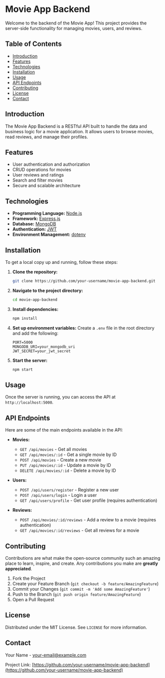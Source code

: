 # Movie App Backend

Welcome to the backend of the Movie App! This project provides the server-side functionality for managing movies, users, and reviews.

## Table of Contents

- [Introduction](#introduction)
- [Features](#features)
- [Technologies](#technologies)
- [Installation](#installation)
- [Usage](#usage)
- [API Endpoints](#api-endpoints)
- [Contributing](#contributing)
- [License](#license)
- [Contact](#contact)

## Introduction

The Movie App Backend is a RESTful API built to handle the data and business logic for a movie application. It allows users to browse movies, read reviews, and manage their profiles.

## Features

- User authentication and authorization
- CRUD operations for movies
- User reviews and ratings
- Search and filter movies
- Secure and scalable architecture

## Technologies

- **Programming Language:** [Node.js](https://nodejs.org/)
- **Framework:** [Express.js](https://expressjs.com/)
- **Database:** [MongoDB](https://www.mongodb.com/)
- **Authentication:** [JWT](https://jwt.io/)
- **Environment Management:** [dotenv](https://www.npmjs.com/package/dotenv)

## Installation

To get a local copy up and running, follow these steps:

1. **Clone the repository:**

   ```sh
   git clone https://github.com/your-username/movie-app-backend.git
   ```

2. **Navigate to the project directory:**

   ```sh
   cd movie-app-backend
   ```

3. **Install dependencies:**

   ```sh
   npm install
   ```

4. **Set up environment variables:**
   Create a `.env` file in the root directory and add the following:

   ```env
   PORT=5000
   MONGODB_URI=your_mongodb_uri
   JWT_SECRET=your_jwt_secret
   ```

5. **Start the server:**
   ```sh
   npm start
   ```

## Usage

Once the server is running, you can access the API at `http://localhost:5000`.

## API Endpoints

Here are some of the main endpoints available in the API:

- **Movies:**

  - `GET /api/movies` - Get all movies
  - `GET /api/movies/:id` - Get a single movie by ID
  - `POST /api/movies` - Create a new movie
  - `PUT /api/movies/:id` - Update a movie by ID
  - `DELETE /api/movies/:id` - Delete a movie by ID

- **Users:**

  - `POST /api/users/register` - Register a new user
  - `POST /api/users/login` - Login a user
  - `GET /api/users/profile` - Get user profile (requires authentication)

- **Reviews:**
  - `POST /api/movies/:id/reviews` - Add a review to a movie (requires authentication)
  - `GET /api/movies/:id/reviews` - Get all reviews for a movie

## Contributing

Contributions are what make the open-source community such an amazing place to learn, inspire, and create. Any contributions you make are **greatly appreciated**.

1. Fork the Project
2. Create your Feature Branch (`git checkout -b feature/AmazingFeature`)
3. Commit your Changes (`git commit -m 'Add some AmazingFeature'`)
4. Push to the Branch (`git push origin feature/AmazingFeature`)
5. Open a Pull Request

## License

Distributed under the MIT License. See `LICENSE` for more information.

## Contact

Your Name - [your-email@example.com](mailto:your-email@example.com)

Project Link: [https://github.com/your-username/movie-app-backend](https://github.com/your-username/movie-app-backend)
